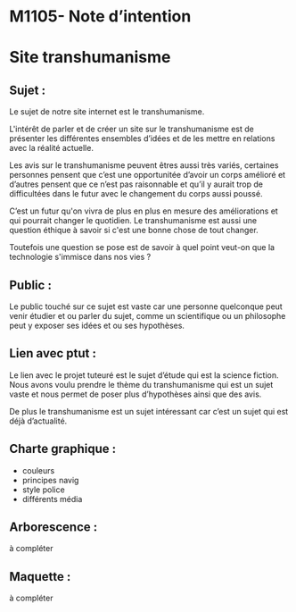 # M1105- Note d’intention
#  Site transhumanisme

## Sujet : 
Le sujet de notre site internet est le transhumanisme.

L'intérêt de parler et de créer un site sur le transhumanisme est de présenter les différentes ensembles d’idées et de les mettre en relations avec la réalité actuelle. 

Les avis sur le transhumanisme peuvent êtres aussi très variés, certaines personnes pensent que c’est une opportunitée d’avoir un corps amélioré et d’autres pensent que ce n’est pas raisonnable et qu’il y aurait trop de difficultées dans le futur avec le changement du corps aussi poussé. 

C’est un futur qu'on vivra de plus en plus en mesure des améliorations et qui pourrait changer le quotidien. Le transhumanisme est aussi une question éthique à savoir si c'est une bonne chose de tout changer. 

Toutefois une question se pose est de savoir à quel point veut-on que la technologie s'immisce dans nos vies ?

## Public :
Le public touché sur ce sujet est vaste car une personne quelconque peut venir étudier et ou parler du sujet, comme un scientifique ou un philosophe peut y exposer ses idées et ou ses hypothèses.

## Lien avec ptut : 
Le lien avec le projet tuteuré est le sujet d’étude qui est la science fiction. Nous avons voulu prendre le thème du transhumanisme qui est un sujet vaste et nous permet de poser plus d’hypothèses ainsi que des avis.

De plus le transhumanisme est un sujet intéressant car c’est un sujet qui est déjà d’actualité.

## Charte graphique :
- couleurs
- principes navig 
- style police
- différents média

## Arborescence : 
à compléter

## Maquette :
à compléter
